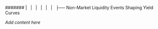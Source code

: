 ####### |   |   |   |   |   |   ├── Non-Market Liquidity Events Shaping Yield Curves

*Add content here*